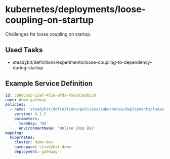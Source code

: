 # kubernetes/deployments/loose-coupling-on-startup

Challenges for loose coupling on startup.

## Used Tasks

- steadybit/definitions/experiments/loose-coupling-to-dependency-during-startup

## Example Service Definition

````yaml
id: ca086ce3-15af-4b5a-9fda-456d03ad82c0
name: demo-gateway
policies:
  - name: 'steadybit/definitions/policies/kubernetes/deployments/loose-coupling-on-startup'
    version: 0.1.5
    parameters:
      teamKey: 'BS'
      environmentName: 'Online Shop DEV'
mapping:
  kubernetes:
    cluster: demo-dev
    namespace: steadybit-demo
    deployment: gateway
````
